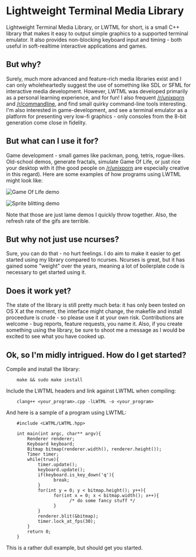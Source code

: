 Lightweight Terminal Media Library
==================================

Lightweight Terminal Media Library, or LWTML for short, is a small C++ library
that makes it easy to output simple graphics to a supported terminal emulator. It also provides non-blocking keyboard input and timing - both useful in soft-realtime interactive applications and games.

But why?
-------
Surely, much more advanced and feature-rich media libraries exist and I can
only wholeheartedly suggest the use of something like SDL or SFML for
interactive media development. However, LWTML was developed primarily as a
personal learning experience, and for fun! I also frequent [/r/unixporn](http://www.reddit.com/r/unixporn) and
[/r/commandline](http://www.reddit.com/r/commandline), and find small quirky command-line tools interesting. I'm also
interested in game-development, and see a terminal emulator as a platform for
presenting very low-fi graphics - only consoles from the 8-bit generation come
close in fidelity.

But what can I use it for?
--------------------------
Game development - small games like packman, pong, tetris, rogue-likes. Old-school demos, generate fractals, simulate Game Of Life, or just rice your desktop with it (the good people on
[/r/unixporn](http://www.reddit.com/r/unixporn) are especially creative in this regard). Here are some examples of
how programs using LWTML might look like:

![Game Of Life demo](http://i.imgur.com/FgeCNWZ.gif)

![Sprite blitting demo](http://i.imgur.com/sMFvrFd.gif)

Note that those are just lame demos I quickly throw together. Also, the refresh rate of the gifs are terrible.

But why not just use ncurses?
-----------------------------
Sure, you can do that - no hurt feelings. I do aim to make it easier to get started using my library compared to ncurses. Ncurses is great, but it has gained some "weight" over the years, meaning a lot of boilerplate code is necessary to get started using it.

Does it work yet?
-----------------
The state of the library is still pretty much beta: it has only been tested on OS X at the moment, the interface might change, the makefile and install proceedure is crude - so please use it at your own risk. Contributions are welcome - bug reports, feature requests, you name it. Also, if you create something using the library, be sure to shoot me a message as I would be excited to see what you have cooked up.

Ok, so I'm midly intrigued. How do I get started?
-------------------------------------------------
Compile and install the library:
        
        make && sudo make install

Include the LWTML headers and link against LWTML when compiling:

        clang++ <your_program>.cpp -lLWTML -o <your_program>
        
And here is a sample of a program using LWTML:

        #include <LWTML/LWTML.hpp>
        
        int main(int argc, char** argv){
            Renderer renderer;
            Keyboard keyboard;
            Bitmap bitmap(renderer.width(), renderer.height());
            Timer timer;
            while(true){
                timer.update();
                keyboard.update();
                if(keyboard.is_key_down('q'){
                      break;
                }
                for(int y = 0; y < bitmap.height(); y++){
                      for(int x = 0; x < bitmap.width(); x++){
                            /* do some fancy stuff */
                      }
                }
                renderer.blit(&bitmap);
                timer.lock_at_fps(30);
            }
            return 0;
        }
        
This is a rather dull example, but should get you started.
